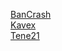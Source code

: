 [BanCrash](https://github.com/BanCrash)  
[Kavex](https://github.com/Kavex)  
[Tene21](https://github.com/Tene21)